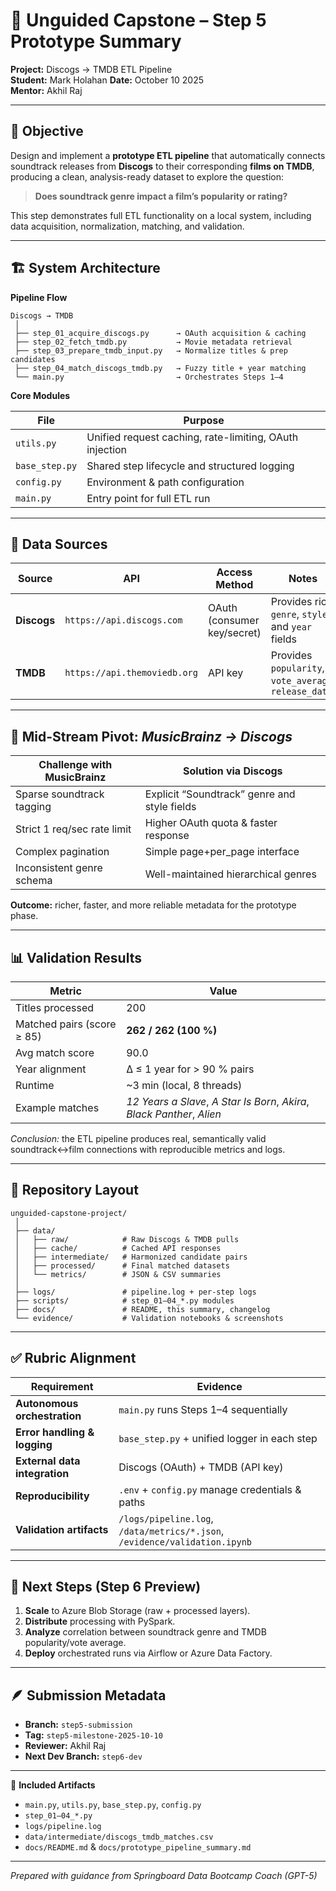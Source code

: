 # 🧩 Unguided Capstone – Step 5 Prototype Summary  
**Project:** Discogs → TMDB ETL Pipeline  
**Student:** Mark Holahan 
**Date:** October 10 2025  
**Mentor:** Akhil Raj

---

## 🎯 Objective
Design and implement a **prototype ETL pipeline** that automatically connects soundtrack releases from **Discogs** to their corresponding **films on TMDB**, producing a clean, analysis-ready dataset to explore the question:

> **Does soundtrack genre impact a film’s popularity or rating?**

This step demonstrates full ETL functionality on a local system, including data acquisition, normalization, matching, and validation.

---

## 🏗️ System Architecture

**Pipeline Flow**

```
Discogs → TMDB
 │
 ├── step_01_acquire_discogs.py      → OAuth acquisition & caching
 ├── step_02_fetch_tmdb.py           → Movie metadata retrieval
 ├── step_03_prepare_tmdb_input.py   → Normalize titles & prep candidates
 ├── step_04_match_discogs_tmdb.py   → Fuzzy title + year matching
 └── main.py                         → Orchestrates Steps 1–4
```

**Core Modules**

| File           | Purpose                                                 |
| -------------- | ------------------------------------------------------- |
| `utils.py`     | Unified request caching, rate-limiting, OAuth injection |
| `base_step.py` | Shared step lifecycle and structured logging            |
| `config.py`    | Environment & path configuration                        |
| `main.py`      | Entry point for full ETL run                            |

---

## 🔄 Data Sources

| Source      | API                          | Access Method               | Notes                                                 |
| ----------- | ---------------------------- | --------------------------- | ----------------------------------------------------- |
| **Discogs** | `https://api.discogs.com`    | OAuth (consumer key/secret) | Provides rich `genre`, `style`, and `year` fields     |
| **TMDB**    | `https://api.themoviedb.org` | API key                     | Provides `popularity`, `vote_average`, `release_date` |

---

## 🔁 Mid-Stream Pivot: *MusicBrainz → Discogs*

| Challenge with MusicBrainz  | Solution via Discogs                         |
| --------------------------- | -------------------------------------------- |
| Sparse soundtrack tagging   | Explicit “Soundtrack” genre and style fields |
| Strict 1 req/sec rate limit | Higher OAuth quota & faster response         |
| Complex pagination          | Simple page+per_page interface               |
| Inconsistent genre schema   | Well-maintained hierarchical genres          |

**Outcome:** richer, faster, and more reliable metadata for the prototype phase.

---

## 📊 Validation Results

| Metric                     | Value                                                        |
| -------------------------- | ------------------------------------------------------------ |
| Titles processed           | 200                                                          |
| Matched pairs (score ≥ 85) | **262 / 262 (100 %)**                                        |
| Avg match score            | 90.0                                                         |
| Year alignment             | Δ ≤ 1 year for > 90 % pairs                                  |
| Runtime                    | ~3 min (local, 8 threads)                                    |
| Example matches            | *12 Years a Slave*, *A Star Is Born*, *Akira*, *Black Panther*, *Alien* |

*Conclusion:* the ETL pipeline produces real, semantically valid soundtrack↔film connections with reproducible metrics and logs.

---

## 🧱 Repository Layout

```
unguided-capstone-project/
 │
 ├── data/
 │   ├── raw/            # Raw Discogs & TMDB pulls
 │   ├── cache/          # Cached API responses
 │   ├── intermediate/   # Harmonized candidate pairs
 │   ├── processed/      # Final matched datasets
 │   └── metrics/        # JSON & CSV summaries
 │
 ├── logs/               # pipeline.log + per-step logs
 ├── scripts/            # step_01–04_*.py modules
 ├── docs/               # README, this summary, changelog
 └── evidence/           # Validation notebooks & screenshots
```



---

## ✅ Rubric Alignment

| Requirement                   | Evidence                                                     |
| ----------------------------- | ------------------------------------------------------------ |
| **Autonomous orchestration**  | `main.py` runs Steps 1–4 sequentially                        |
| **Error handling & logging**  | `base_step.py` + unified logger in each step                 |
| **External data integration** | Discogs (OAuth) + TMDB (API key)                             |
| **Reproducibility**           | `.env` + `config.py` manage credentials & paths              |
| **Validation artifacts**      | `/logs/pipeline.log`, `/data/metrics/*.json`, `/evidence/validation.ipynb` |

---

## 🔮 Next Steps (Step 6 Preview)

1. **Scale** to Azure Blob Storage (raw + processed layers).  
2. **Distribute** processing with PySpark.  
3. **Analyze** correlation between soundtrack genre and TMDB popularity/vote average.  
4. **Deploy** orchestrated runs via Airflow or Azure Data Factory.

---

## 🪶 Submission Metadata

- **Branch:** `step5-submission`  
- **Tag:** `step5-milestone-2025-10-10`  
- **Reviewer:** Akhil Raj
- **Next Dev Branch:** `step6-dev`  

---

📁 **Included Artifacts**
- `main.py`, `utils.py`, `base_step.py`, `config.py`  
- `step_01–04_*.py`  
- `logs/pipeline.log`  
- `data/intermediate/discogs_tmdb_matches.csv`  
- `docs/README.md` & `docs/prototype_pipeline_summary.md`

---

*Prepared with guidance from Springboard Data Bootcamp Coach (GPT-5)*









